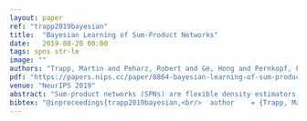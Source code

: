 ```yaml
---
layout: paper
ref: "trapp2019bayesian"
title:  "Bayesian Learning of Sum-Product Networks"
date:   2019-08-20 00:00
tags: spns str-le
image: ""
authors: "Trapp, Martin and Peharz, Robert and Ge, Hong and Pernkopf, Franz and Ghahramani, Zoubin"
pdf: "https://papers.nips.cc/paper/8864-bayesian-learning-of-sum-product-networks.pdf"
venue: "NeurIPS 2019"
abstract: "Sum-product networks (SPNs) are flexible density estimators and have received significant attention due to their attractive inference properties. While parameter learning in SPNs is well developed, structure learning leaves something to be desired: Even though there is a plethora of SPN structure learners, most of them are somewhat ad-hoc and based on intuition rather than a clear learning principle. In this paper, we introduce a well-principled Bayesian framework for SPN structure learning. First, we decompose the problem into i) laying out a computational graph, and ii) learning the so-called scope function over the graph. The first is rather unproblematic and akin to neural network architecture validation. The second represents the effective structure of the SPN and needs to respect the usual structural constraints in SPN, i.e. completeness and decomposability. While representing and learning the scope function is somewhat involved in general, in this paper, we propose a natural parametrisation for an important and widely used special case of SPNs. These structural parameters are incorporated into a Bayesian model, such that simultaneous structure and parameter learning is cast into monolithic Bayesian posterior inference. In various experiments, our Bayesian SPNs often improve test likelihoods over greedy SPN learners. Further, since the Bayesian framework protects against overfitting, we can evaluate hyper-parameters directly on the Bayesian model score, waiving the need for a separate validation set, which is especially beneficial in low data regimes. Bayesian SPNs can be applied to heterogeneous domains and can easily be extended to nonparametric formulations. Moreover, our Bayesian approach is the first, which consistently and robustly learns SPN structures under missing data."
bibtex: "@inproceedings{trapp2019bayesian,<br/>  author    = {Trapp, Martin and Peharz, Robert and Ge, Hong and Pernkopf, Franz and Ghahramani, Zoubin},<br/>  title     = {Bayesian Learning of Sum-Product Networks},<br/>  booktitle = {NeurIPS},<br/>  pages     = {6344--6355},<br/>  year      = {2019}<br/>}"
---
```

